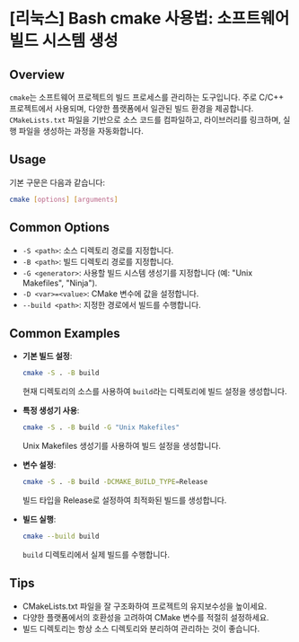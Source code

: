 # [리눅스] Bash cmake 사용법: 소프트웨어 빌드 시스템 생성

## Overview
`cmake`는 소프트웨어 프로젝트의 빌드 프로세스를 관리하는 도구입니다. 주로 C/C++ 프로젝트에서 사용되며, 다양한 플랫폼에서 일관된 빌드 환경을 제공합니다. `CMakeLists.txt` 파일을 기반으로 소스 코드를 컴파일하고, 라이브러리를 링크하며, 실행 파일을 생성하는 과정을 자동화합니다.

## Usage
기본 구문은 다음과 같습니다:
```bash
cmake [options] [arguments]
```

## Common Options
- `-S <path>`: 소스 디렉토리 경로를 지정합니다.
- `-B <path>`: 빌드 디렉토리 경로를 지정합니다.
- `-G <generator>`: 사용할 빌드 시스템 생성기를 지정합니다 (예: "Unix Makefiles", "Ninja").
- `-D <var>=<value>`: CMake 변수에 값을 설정합니다.
- `--build <path>`: 지정한 경로에서 빌드를 수행합니다.

## Common Examples
- **기본 빌드 설정**:
  ```bash
  cmake -S . -B build
  ```
  현재 디렉토리의 소스를 사용하여 `build`라는 디렉토리에 빌드 설정을 생성합니다.

- **특정 생성기 사용**:
  ```bash
  cmake -S . -B build -G "Unix Makefiles"
  ```
  Unix Makefiles 생성기를 사용하여 빌드 설정을 생성합니다.

- **변수 설정**:
  ```bash
  cmake -S . -B build -DCMAKE_BUILD_TYPE=Release
  ```
  빌드 타입을 Release로 설정하여 최적화된 빌드를 생성합니다.

- **빌드 실행**:
  ```bash
  cmake --build build
  ```
  `build` 디렉토리에서 실제 빌드를 수행합니다.

## Tips
- CMakeLists.txt 파일을 잘 구조화하여 프로젝트의 유지보수성을 높이세요.
- 다양한 플랫폼에서의 호환성을 고려하여 CMake 변수를 적절히 설정하세요.
- 빌드 디렉토리는 항상 소스 디렉토리와 분리하여 관리하는 것이 좋습니다.